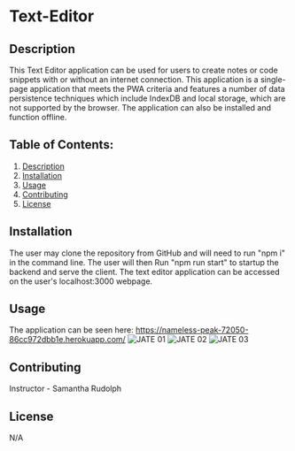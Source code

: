 # Text-Editor

## Description
This Text Editor application can be used for users to create notes or code snippets with or without an internet connection. This application is a single-page application that meets the PWA criteria and features a number of data persistence techniques which include IndexDB and local storage, which are not supported by the browser. The application can also be installed and function offline.

## Table of Contents: 
1. [Description](#description)
2. [Installation](#installation)
3. [Usage](#usage)
4. [Contributing](#contributing)
5. [License](#license)

## Installation 
The user may clone the repository from GitHub and will need to run "npm i" in the command line. The user will then Run "npm run start" to startup the backend and serve the client. The text editor application can be accessed on the user's localhost:3000 webpage.

## Usage
The application can be seen here: 
https://nameless-peak-72050-86cc972dbb1e.herokuapp.com/
![JATE 01](https://github.com/Bradford-Lee/Text-Editor/assets/127280322/62ad21a5-f9a1-45f3-8998-472ba38bfc7d)
![JATE 02](https://github.com/Bradford-Lee/Text-Editor/assets/127280322/904f9e94-147a-4fbf-835b-67cd296c3499)
![JATE 03](https://github.com/Bradford-Lee/Text-Editor/assets/127280322/c89fc075-2e15-43d8-9f85-f27e5a8936c8)

## Contributing
Instructor - Samantha Rudolph 

## License
N/A

